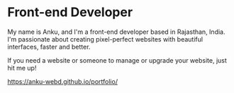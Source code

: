 # Front-end Developer

My name is Anku, and I'm a front-end developer based in Rajasthan, India. I'm passionate about creating pixel-perfect websites with beautiful interfaces, faster and better.

If you need a website or someone to manage or upgrade your website, just hit me up!

https://anku-webd.github.io/portfolio/
